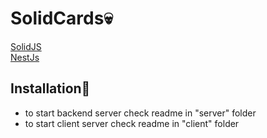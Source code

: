 # SolidCards💀

<a href="https://www.solidjs.com">SolidJS</a><br>
<a href="https://www.solidjs.com">NestJs</a>

## Installation🤡

- to start backend server check readme in "server" folder
- to start client server check readme in "client" folder